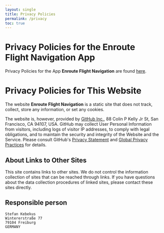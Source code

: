 ```yaml
---
layout: single
title: Privacy Policies
permalink: /privacy
toc: true
---
```


# Privacy Policies for the **Enroute Flight Navigation** App

Privacy Policies for the App **Enroute Flight Navigation** are found 
[here](https://github.com/Akaflieg-Freiburg/enroute/blob/main/PRIVACY.md).


# Privacy Policies for This Website

The website **Enroute Flight Navigation** is a static site that does not track,
collect, store any information, or set any cookies.  

The website is, however, provided by [GitHub Inc.](https://github.com/), 88
Colin P Kelly Jr St, San Francisco, CA 94107, USA.  GitHub may collect User
Personal Information from visitors, including logs of visitor IP addresses, to
comply with legal obligations, and to maintain the security and integrity of the
Website and the Service.  Please consult GitHub's [Privacy
Statement](https://help.github.com/en/github/site-policy/github-privacy-statement#github-pages)
and [Global Privacy
Practices](https://help.github.com/en/github/site-policy/global-privacy-practices)
for details.


## About Links to Other Sites

This site contains links to other sites. We do not control the information
collection of sites that can be reached through links. If you have questions
about the data collection procedures of linked sites, please contact these sites
directly.

## Responsible person

```
Stefan Kebekus
Wintererstraße 77
79104 Freiburg
GERMANY
```
